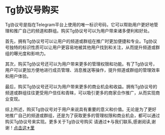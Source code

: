 # Tg协议号购买

Tg协议号是指在Telegram平台上使用的唯一标识号码，它可以帮助用户更好地管理和推广自己的频道和群组。购买Tg协议号可以为用户带来诸多便利和好处。

首先，拥有Tg协议号可以让用户的频道或群组在推广时更加便捷和专业。Tg协议号独特的标识性质可以让用户更容易地被其他用户找到和关注，从而提升频道或群组的曝光度和影响力。

其次，购买Tg协议号还可以为用户带来更多的管理权限和功能。有了Tg协议号，用户可以更加方便地进行成员管理、消息推送等操作，提升频道或群组的管理效率和用户体验。

最后，购买Tg协议号还可以为用户带来更多的商业机会和收益。拥有Tg协议号的频道或群组往往更受用户信任和青睐，可以吸引更多的商家合作推广，从而实现商业变现。

综上所述，购买Tg协议号对于用户来说具有重要的意义和价值。无论是为了更好地推广自己的频道或群组，还是为了获取更多的管理权限和商业机会，都可以通过购买Tg协议号来实现。更多关于Tg协议号购买 请通过✈与我们联系,感谢阅读,谢谢！[点击这✈里](https://t.me/sjlmbot)